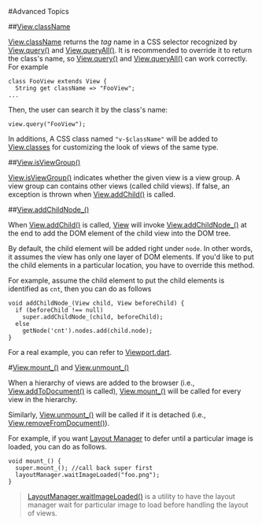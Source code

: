 #Advanced Topics

##[View.className](api:view)

[View.className](api:view) returns the *tag* name in a CSS selector recognized by [View.query()](api:view) and [View.queryAll()](api:view). It is recommended to override it to return the class's name, so [View.query()](api:view) and [View.queryAll()](api:view) can work correctly. For example

    class FooView extends View {
      String get className => "FooView";
    ...

Then, the user can search it by the class's name:

    view.query("FooView");

In additions, A CSS class named `"v-$className"` will be added to [View.classes](api:view) for customizing the look of views of the same type.

##[View.isViewGroup()](api:view)

[View.isViewGroup()](api:view) indicates whether the given view is a view group.
A view group can contains other views (called child views). If false, an exception is thrown when [View.addChild()](api:view) is called.


##[View.addChildNode_()](api:view)

When [View.addChild()](api:view) is called, [View](api:view) will invoke
[View.addChildNode_()](api:view) at the end to add the DOM element of the child view into the DOM tree.

By default, the child element will be added right under `node`. In other words, it assumes the view has only one layer of DOM elements. If you'd like to put the child elements in a particular location, you have to override this method.

For example, assume the child element to put the child elements is identified as `cnt`, then you can do as follows

    void addChildNode_(View child, View beforeChild) {
      if (beforeChild !== null)
        super.addChildNode_(child, beforeChild);
      else
        getNode('cnt').nodes.add(child.node);
    }

For a real example, you can refer to [Viewport.dart](source:example/viewport).

#[View.mount_()](api:view) and [View.unmount_()](api:view)

When a hierarchy of views are added to the browser (i.e., [View.addToDocument()](api:view) is called), [View.mount_()](api:view) will be called for every view in the hierarchy.

Similarly, [View.unmount_()](api:view) will be called if it is detached (i.e., [View.removeFromDocument()](api:view)).

For example, if you want [Layout Manager](../../Layouts/LayoutManager.md) to defer until a particular image is loaded, you can do as follows.

    void mount_() {
      super.mount_(); //call back super first
      layoutManager.waitImageLoaded("foo.png");
    }

> [LayoutManager.waitImageLoaded()](api:layout) is a utility to have the layout manager wait for particular image to load before handling the layout of views.
